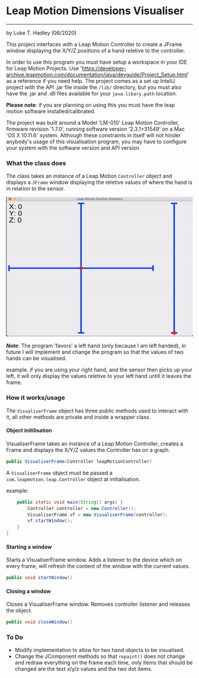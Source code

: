 # Leap Motion Dimensions Visualiser
---

by Luke T. Hadley (06/2020)

This project interfaces with a Leap Motion Controller to create a JFrame window displaying the X/Y/Z positions of a hand reletive to the controller.

In order to use this program you must have setup a workspace in your IDE for Leap Motion Projects.
Use 'https://developer-archive.leapmotion.com/documentation/java/devguide/Project_Setup.html' as a reference if you need help.
The project comes as a set up InteliJ project with the API .jar file inside the ```/lib/``` directory, but you must also have the .jar and .dll files available for your ```java.libary.path``` location.

**Please note**: if you are planning on using this you must have the leap motion software installed/calibrated. 

The project was built around a Model 'LM-010' Leap Motion Controller, firmware revision '1.7.0', running software version '2.3.1+31549' on a Mac 'OS X 10.11.6' system.
Although these constraints in itself will not hinder anybody's usage of this visualisation program, you may have to configure your system with the software version and API version

### What the class does

The class takes an instance of a Leap Motion ```Controller``` object and displays a ```JFrame``` window displaying the reletive values of where the hand is in relation to the sensor.

![alt text](/WindowGIF.gif "Frame Window Example GIF")


***Note***: The program 'favors' a left hand (only because I am left handed), in future I will implement and change the program so that the values of two hands can be visualised.

example. if you are using your right hand, and the sensor then picks up your left, it will only display the values reletive to your left hand untill it leaves the frame.


### How it works/usage

The ```VisualiserFrame``` object has three public methods used to interact with it, all other methods are private and inside a wrapper class.

#### Object initilisation

VisualiserFrame takes an instance of a Leap Motion Controller, creates a
Frame and displays the X/Y/Z values the Controller has on a graph.

```java
public VisualiserFrame(Controller leapMotionController)
```

A ```VisualiserFrame``` object must be passed a ```com.leapmotion.leap.Controller``` object at initialisation.

example:
``` java
    public static void main(String[] args) {
        Controller controller = new Controller();
        VisualiserFrame vf = new VisualiserFrame(controller);
        vf.startWindow(); 
    }
}
```

#### Starting a window

Starts a VisualiserFrame window.
Adds a listener to the device which on every frame, will refresh the content of the window with the current values.

```java
public void startWindow()
```

#### Closing a window

Closes a VisualiserFrame window.
Removes controller listener and releases the object.

```java
public void closeWindow()
```

### To Do

* Modify implementation to allow for two hand objects to be visualised.
* Change the JComponent methods so that ```repaint()``` does not change and redraw everything on the frame each time, only items that should be changed are the text x/y/z values and the two dot items.
